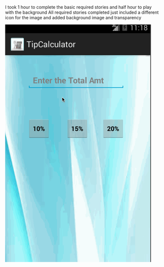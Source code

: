 I took 1 hour to complete the basic required stories and half hour to play with the background 
All required stories completed
just included a different icon for the image and added background image and transparency

![TODO App Screenshot](myTipCalculator.gif)